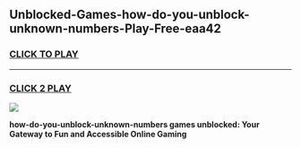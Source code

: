 
## Unblocked-Games-how-do-you-unblock-unknown-numbers-Play-Free-eaa42
<h3>
<a href="https://premium76.site?title=how-do-you-unblock-unknown-numbers&ref=18A1">CLICK TO PLAY</a></h3>
<hr>

<h3>
<a href="https://premium76.site?title=how-do-you-unblock-unknown-numbers&ref=18A1">CLICK 2 PLAY</a>
  
</h3>

<a href="https://premium76.site?title=how-do-you-unblock-unknown-numbers&ref=18A1"><img src="https://clearcache.store/games.png"></a>


**how-do-you-unblock-unknown-numbers games unblocked: Your Gateway to Fun and Accessible Online Gaming**
